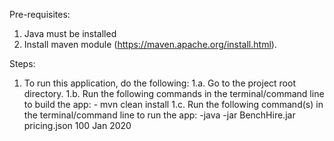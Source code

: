 Pre-requisites:
1. Java must be installed
2. Install maven module (https://maven.apache.org/install.html).

Steps:
1. To run this application, do the following:
    1.a. Go to the project root directory.
    1.b. Run the following commands in the terminal/command line to build the app:
        - mvn clean install
    1.c. Run the following command(s) in the terminal/command line to run the app:
        -java -jar BenchHire.jar pricing.json 100 Jan 2020
